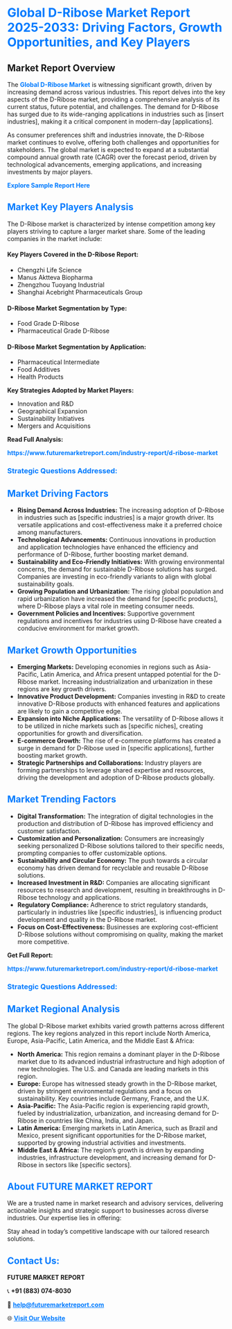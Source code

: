 <h1 style="color: #007BFF;">Global D-Ribose Market Report 2025-2033: Driving Factors, Growth Opportunities, and Key Players</h1>

<section id="overview">
<h2>Market Report Overview</h2>
<p>The <a href="https://www.futuremarketreport.com/industry-report/d-ribose-market" style="color: #007BFF; text-decoration: none;"><strong>Global D-Ribose Market</strong></a> is witnessing significant growth, driven by increasing demand across various industries. This report delves into the key aspects of the D-Ribose market, providing a comprehensive analysis of its current status, future potential, and challenges. The demand for D-Ribose has surged due to its wide-ranging applications in industries such as [insert industries], making it a critical component in modern-day [applications].</p>
<p>As consumer preferences shift and industries innovate, the D-Ribose market continues to evolve, offering both challenges and opportunities for stakeholders. The global market is expected to expand at a substantial compound annual growth rate (CAGR) over the forecast period, driven by technological advancements, emerging applications, and increasing investments by major players.</p>
</section>

<section id="overview">
<p><a href="https://www.futuremarketreport.com/request-sample/reportId=114782" style="color: #007BFF; text-decoration: none;"><strong>Explore Sample Report Here</strong></a></p>
</section>

<section id="key-players">
<h2 style="color: #007BFF;">Market Key Players Analysis</h2>
<p>The D-Ribose market is characterized by intense competition among key players striving to capture a larger market share. Some of the leading companies in the market include:</p>
<h4>Key Players Covered in the D-Ribose Report:</h4>
<ul><li>Chengzhi Life Science</li><li>Manus Aktteva Biopharma</li><li>Zhengzhou Tuoyang Industrial</li><li>Shanghai Acebright Pharmaceuticals Group</li></ul>
<h4>D-Ribose Market Segmentation by Type:</h4>
<ul><li>Food Grade D-Ribose</li><li>Pharmaceutical Grade D-Ribose</li></ul>

<h4>D-Ribose Market Segmentation by Application:</h4>
<ul><li>Pharmaceutical Intermediate</li><li>Food Additives</li><li>Health Products</li></ul>
<p><strong>Key Strategies Adopted by Market Players:</strong></p>
<ul>
<li>Innovation and R&D</li>
<li>Geographical Expansion</li>
<li>Sustainability Initiatives</li>
<li>Mergers and Acquisitions</li>
</ul>
</section>

<section>
<p><strong>Read Full Analysis: </strong></p><a href="https://www.futuremarketreport.com/industry-report/d-ribose-market" style="color: #007BFF; text-decoration: none;"><strong>https://www.futuremarketreport.com/industry-report/d-ribose-market</strong></a>
<h3 style="color: #007BFF;">Strategic Questions Addressed:</h3>
</section>

<section id="driving-factors">
<h2 style="color: #007BFF;">Market Driving Factors</h2>
<ul>
<li><strong>Rising Demand Across Industries:</strong> The increasing adoption of D-Ribose in industries such as [specific industries] is a major growth driver. Its versatile applications and cost-effectiveness make it a preferred choice among manufacturers.</li>
<li><strong>Technological Advancements:</strong> Continuous innovations in production and application technologies have enhanced the efficiency and performance of D-Ribose, further boosting market demand.</li>
<li><strong>Sustainability and Eco-Friendly Initiatives:</strong> With growing environmental concerns, the demand for sustainable D-Ribose solutions has surged. Companies are investing in eco-friendly variants to align with global sustainability goals.</li>
<li><strong>Growing Population and Urbanization:</strong> The rising global population and rapid urbanization have increased the demand for [specific products], where D-Ribose plays a vital role in meeting consumer needs.</li>
<li><strong>Government Policies and Incentives:</strong> Supportive government regulations and incentives for industries using D-Ribose have created a conducive environment for market growth.</li>
</ul>
</section>

<section id="growth-opportunities">
<h2 style="color: #007BFF;">Market Growth Opportunities</h2>
<ul>
<li><strong>Emerging Markets:</strong> Developing economies in regions such as Asia-Pacific, Latin America, and Africa present untapped potential for the D-Ribose market. Increasing industrialization and urbanization in these regions are key growth drivers.</li>
<li><strong>Innovative Product Development:</strong> Companies investing in R&D to create innovative D-Ribose products with enhanced features and applications are likely to gain a competitive edge.</li>
<li><strong>Expansion into Niche Applications:</strong> The versatility of D-Ribose allows it to be utilized in niche markets such as [specific niches], creating opportunities for growth and diversification.</li>
<li><strong>E-commerce Growth:</strong> The rise of e-commerce platforms has created a surge in demand for D-Ribose used in [specific applications], further boosting market growth.</li>
<li><strong>Strategic Partnerships and Collaborations:</strong> Industry players are forming partnerships to leverage shared expertise and resources, driving the development and adoption of D-Ribose products globally.</li>
</ul>
</section>

<section id="trending-factors">
<h2 style="color: #007BFF;">Market Trending Factors</h2>
<ul>
<li><strong>Digital Transformation:</strong> The integration of digital technologies in the production and distribution of D-Ribose has improved efficiency and customer satisfaction.</li>
<li><strong>Customization and Personalization:</strong> Consumers are increasingly seeking personalized D-Ribose solutions tailored to their specific needs, prompting companies to offer customizable options.</li>
<li><strong>Sustainability and Circular Economy:</strong> The push towards a circular economy has driven demand for recyclable and reusable D-Ribose solutions.</li>
<li><strong>Increased Investment in R&D:</strong> Companies are allocating significant resources to research and development, resulting in breakthroughs in D-Ribose technology and applications.</li>
<li><strong>Regulatory Compliance:</strong> Adherence to strict regulatory standards, particularly in industries like [specific industries], is influencing product development and quality in the D-Ribose market.</li>
<li><strong>Focus on Cost-Effectiveness:</strong> Businesses are exploring cost-efficient D-Ribose solutions without compromising on quality, making the market more competitive.</li>
</ul>
</section>

<section>
<p><strong>Get Full Report: </strong></p><a href="https://www.futuremarketreport.com/industry-report/d-ribose-market" style="color: #007BFF; text-decoration: none;"><strong>https://www.futuremarketreport.com/industry-report/d-ribose-market</strong></a>
<h3 style="color: #007BFF;">Strategic Questions Addressed:</h3>
</section>


<section id="regional-analysis">
<h2 style="color: #007BFF;">Market Regional Analysis</h2>
<p>The global D-Ribose market exhibits varied growth patterns across different regions. The key regions analyzed in this report include North America, Europe, Asia-Pacific, Latin America, and the Middle East & Africa:</p>
<ul>
<li><strong>North America:</strong> This region remains a dominant player in the D-Ribose market due to its advanced industrial infrastructure and high adoption of new technologies. The U.S. and Canada are leading markets in this region.</li>
<li><strong>Europe:</strong> Europe has witnessed steady growth in the D-Ribose market, driven by stringent environmental regulations and a focus on sustainability. Key countries include Germany, France, and the U.K.</li>
<li><strong>Asia-Pacific:</strong> The Asia-Pacific region is experiencing rapid growth, fueled by industrialization, urbanization, and increasing demand for D-Ribose in countries like China, India, and Japan.</li>
<li><strong>Latin America:</strong> Emerging markets in Latin America, such as Brazil and Mexico, present significant opportunities for the D-Ribose market, supported by growing industrial activities and investments.</li>
<li><strong>Middle East & Africa:</strong> The region’s growth is driven by expanding industries, infrastructure development, and increasing demand for D-Ribose in sectors like [specific sectors].</li>
</ul>
</section>

<footer>
<h2 style="color: #007BFF;">About FUTURE MARKET REPORT</h2>
<p>We are a trusted name in market research and advisory services, delivering actionable insights and strategic support to businesses across diverse industries. Our expertise lies in offering:</p>

<p>Stay ahead in today’s competitive landscape with our tailored research solutions.</p>

<h2 style="color: #007BFF;">Contact Us:</h2>
<p><strong>FUTURE MARKET REPORT</strong></p>
<p>📞 <strong>+91 (883) 074-8030</strong></p>
<p>📧 <strong><a href="mailto:help@futuremarketreport.com" style="color: #007BFF;">help@futuremarketreport.com</a></strong></p>
<p>🌐 <strong><a href="https://www.futuremarketreport.com/" style="color: #007BFF;">Visit Our Website</a></strong></p>
</footer>